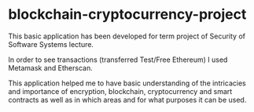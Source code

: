 # blockchain-cryptocurrency-project

This basic application has been developed for term project of Security of Software Systems lecture. 

In order to see transactions (transferred Test/Free Ethereum) I used Metamask and Etherscan. 

This application helped me to have basic understanding of the intricacies and importance of encryption, blockchain, cryptocurrency and smart contracts as well as in which areas and for what purposes it can be used. 
